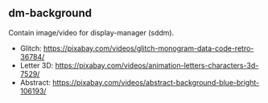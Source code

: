 dm-background
-------------

Contain image/video for display-manager (sddm).

- Glitch: https://pixabay.com/videos/glitch-monogram-data-code-retro-36784/
- Letter 3D: https://pixabay.com/videos/animation-letters-characters-3d-7529/
- Abstract: https://pixabay.com/videos/abstract-background-blue-bright-106193/
